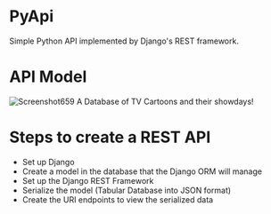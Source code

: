 # PyApi

Simple Python API implemented by Django's REST framework.


# API Model
![Screenshot659](screenshot659.png)
A Database of TV Cartoons and their showdays!  

# Steps to create a REST API
* Set up Django
* Create a model in the database that the Django ORM will manage
* Set up the Django REST Framework
* Serialize the model (Tabular Database into JSON format)
* Create the URI endpoints to view the serialized data
